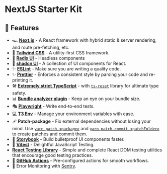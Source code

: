 # NextJS Starter Kit

## 🚀 Features

- 🏎️ **[Next.js][1]** - A React framework with hybrid static & server rendering, and route
  pre-fetching, etc.
- 💅 **[Tailwind CSS][2]** - A utility-first CSS framework.
- 🧩 **[Radix UI][16]** - Headless components
- 🧩 **[shadcn UI][17]** - A collection of UI components for React.
- ✨ **[ESLint][3]** - Make sure you are writing a quality code.
- ✨ **[Prettier][4]** - Enforces a consistent style by parsing your code and re-printing it.
- 🛠️ **[Extremely strict TypeScript][5]** - with [`ts-reset`][8] library for ultimate type safety.
- 📊 **[Bundle analyzer plugin][6]** - Keep an eye on your bundle size.
- 🎭 **[Playwright][7]** - Write end-to-end tests.
- 💻 **[T3 Env][9]** - Manage your environment variables with ease.
- 🩹 **Patch-package** - Fix external dependencies without losing your mind. Use [`yarn patch <package>`][12]
  and [`yarn patch-commit <patchFolder>`][11] to create patches and commit them.
- 📕 **[Storybook][10]** - Build bulletproof UI components faster.
- 🧪 **[Vitest][13]** - Delightful JavaScript Testing.
- **[React Testing Library][14]** - Simple and complete React DOM testing utilities that encourage good testing
  practices.
- 🚀 **[GitHub Actions][15]** - Pre-configured actions for smooth workflows.
- 🚨 Error Monitoring with [Sentry][18].

[1]: https://nextjs.org/
[2]: https://tailwindcss.com/
[3]: https://eslint.org/
[4]: https://prettier.io/
[5]: https://www.typescriptlang.org/
[6]: https://www.npmjs.com/package/@next/bundle-analyzer
[7]: https://playwright.dev/
[8]: https://github.com/total-typescript/ts-reset
[9]: https://env.t3.gg/
[10]: https://storybook.js.org/
[11]: https://yarnpkg.com/cli/patch-commit
[12]: https://yarnpkg.com/cli/patch
[13]: https://vitest.dev/
[14]: https://testing-library.com/react
[15]: https://github.com/features/actions
[16]: https://radix-ui.com/
[17]: https://ui.shadcn.com/
[18]: https://sentry.io
